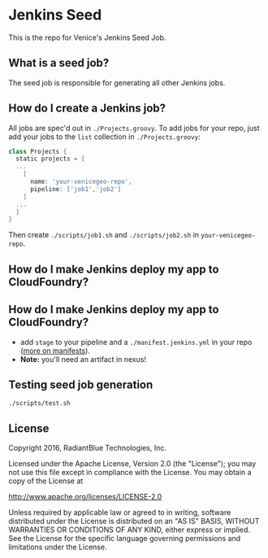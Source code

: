 # Jenkins Seed

This is the repo for Venice's Jenkins Seed Job.

## What is a seed job?

The seed job is responsible for generating all other Jenkins jobs.

## How do I create a Jenkins job?

All jobs are spec'd out in `./Projects.groovy`. To add jobs for your repo, just add your jobs to the `list` collection in `./Projects.groovy`:

```groovy
class Projects {
  static projects = [
  ...
    [
      name: 'your-venicegeo-repo',
      pipeline: ['job1','job2']
    ]
  ...
  ]
}
```

Then create `./scripts/job1.sh` and `./scripts/job2.sh` in `your-venicegeo-repo`.

## How do I make Jenkins deploy my app to CloudFoundry?

## How do I make Jenkins deploy my app to CloudFoundry?

- add `stage` to your pipeline and a `./manifest.jenkins.yml` in your repo ([more on manifests](https://docs.cloudfoundry.org/devguide/deploy-apps/manifest.html)).
- **Note:** you'll need an artifact in nexus!

## Testing seed job generation
```
./scripts/test.sh
```

## License

Copyright 2016, RadiantBlue Technologies, Inc.

Licensed under the Apache License, Version 2.0 (the "License");
you may not use this file except in compliance with the License.
You may obtain a copy of the License at

  http://www.apache.org/licenses/LICENSE-2.0

Unless required by applicable law or agreed to in writing, software
distributed under the License is distributed on an "AS IS" BASIS,
WITHOUT WARRANTIES OR CONDITIONS OF ANY KIND, either express or implied.
See the License for the specific language governing permissions and
limitations under the License.
